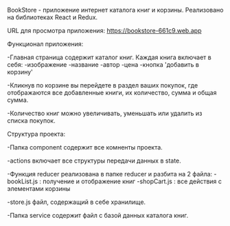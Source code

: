 BookStore - приложение интернет каталога книг и корзины. Реализовано на библиотеках React и Redux.

URL для просмотра приложения: https://bookstore-661c9.web.app

Функционал приложения:

-Главная страница содержит каталог книг. Каждая книга включает в себя:
    -изображение
    -название
    -автор
    -цена
    -кнопка 'добавить в корзину'

-Кликнув по корзине вы перейдете в раздел ваших покупок, где отображаются все добавленные книги, их количество, сумма и общая сумма.

-Количество книг можно увеличивать, уменьшать или удалить из списка покупок.

Структура проекта:

-Папка component содержит все комненты проекта.

-actions включает все структуры передачи данных в state.

-Функция reducer реализована в папке reducer и разбита на 2 файла:
    -bookList.js : получение и отображение книг
    -shopCart.js : все действия с элементами корзины 

-store.js файл, содержащий в себе хранилище.

-Папка service содержит файл с базой данных каталога книг.